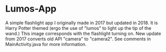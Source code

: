 # Lumos-App
A simple flashlight app I originally made in 2017 but updated in 2018.
It is Harry Potter themed (ergo the use of "lumos" to light up the tip of the wand.) 
This image corresponds with the flashlight turning on. 
New update from 2017 converts old API "camera" to "camera2". 
See comments in MainActivity.java for more information.
